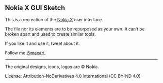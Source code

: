 Nokia X GUI Sketch
-

This is a recreation of the [Nokia X](http://en.wikipedia.org/wiki/Nokia_X) user interface.

The file nor its elements are to be repurposed as your own. It can’t be broken apart and used to create similar tools. 

If you like it and use it, tweet about it.

Follow me [@maxart](https://twitter.com/maxart).

---

The original designs, icons, logos are © Nokia. 

License: Attribution-NoDerivatives 4.0 International (CC BY-ND 4.0)